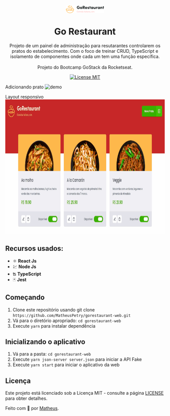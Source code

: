<h1 align="center">
<br>
  <img src="imgs/logo.jpg" alt="Go Restaurant" width="120">
<br>
<br>
Go Restaurant
</h1>

<p align="center">Projeto de um painel de administração para resutarantes controlarem os pratos do estabelecimento. Com o foco de treinar CRUD, TypeScript e isolamento de componentes onde cada um tem uma função específica.
<br>
<br>
Projeto do Bootcamp GoStack da Rocketseat.

</p>


<p align="center">
  <a href="https://opensource.org/licenses/MIT">
    <img src="https://img.shields.io/badge/License-MIT-blue.svg" alt="License MIT">
  </a>
</p>

<div>
  <p>Adicionando prato
  <img src="imgs/addfood.gif" alt="demo" height="425"> </p>

  <p>Layout responsivo
  <img src="imgs/responsive.gif" alt="demo" height="425"></p>
</div>

## Recursos usados:
[//]: # (Add the features of your project here:)

- ⚛️ **React Js**
- 💹 **Node Js**
- ʦ   **TypeScript**
- 🃏  **Jest**

## Começando

1.  Clone este repositório usando git clone `https://github.com/MatheusPetry/gorestaurant-web.git`
2.  Vá para o diretório apropriado: `cd gorestaurant-web`
3.  Execute `yarn` para instalar dependência

## Inicializando o aplicativo
1.  Vá para a pasta: `cd gorestaurant-web`
2.  Execute `yarn json-server server.json` para iniciar a API Fake
3.  Execute `yarn start` para iniciar o aplicativo da web

## Licença

Este projeto está licenciado sob a Licença MIT - consulte a página [LICENSE](https://opensource.org/licenses/MIT) para obter detalhes.

Feito com 💜 por <a href="https://www.linkedin.com/in/matheus-petry-428727185/" target="blank">Matheus</a>.

